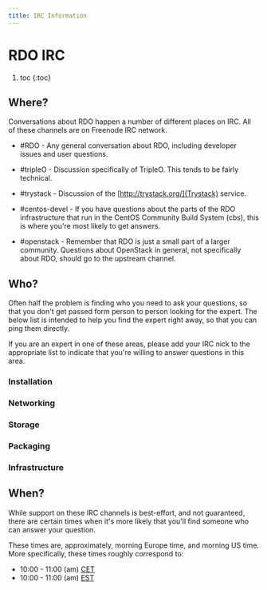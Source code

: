 ```yaml
---
title: IRC Information
---
```


# RDO IRC

1. toc
{:toc}

## Where?

Conversations about RDO happen a number of different places on IRC. All
of these channels are on Freenode IRC network.

* #RDO - Any general conversation about RDO, including developer issues
  and user questions.

* #tripleO - Discussion specifically of TripleO. This tends to be fairly
  technical.

* #trystack - Discussion of the [http://trystack.org/](Trystack)
  service.

* #centos-devel - If you have questions about the parts of the RDO
  infrastructure that run in the CentOS Community Build System (cbs),
  this is where you're most likely to get answers.

* #openstack - Remember that RDO is just a small part of a larger
  community. Questions about OpenStack in general, not specifically
  about RDO, should go to the upstream channel.

## Who?

Often half the problem is finding who you need to ask your questions, so
that you don't get passed form person to person looking for the expert.
The below list is intended to help you find the expert right away, so
that you can ping them directly.

If you are an expert in one of these areas, please add your IRC nick to
the appropriate list to indicate that you're willing to answer questions
in this area.

### Installation

### Networking

### Storage

### Packaging

### Infrastructure

## When?

While support on these IRC channels is best-effort, and not guaranteed,
there are certain times when it's more likely that you'll find someone
who can answer your question.

These times are, approximately, morning Europe time, and morning US
time. More specifically, these times roughly correspond to:

* 10:00 - 11:00 (am) [CET](https://time.is/compare/1000AM_in_CET)
* 10:00 - 11:00 (am) [EST](https://time.is/compare/1000AM_in_ET)



